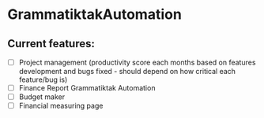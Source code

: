 # GrammatiktakAutomation

## Current features:
- [ ]  Project management (productivity score each months based on features development and bugs fixed - should depend on how critical each feature/bug is)
- [ ] Finance Report Grammatiktak Automation
- [ ] Budget maker
- [ ] Financial measuring page